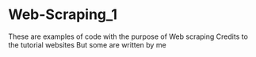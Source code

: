 # Web-Scraping_1
These are examples of code with the purpose of Web scraping 
Credits to the tutorial websites 
But some are written by me

